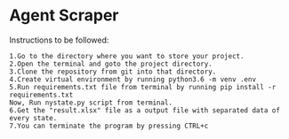 # Agent Scraper

Instructions to be followed:

    1.Go to the directory where you want to store your project.
    2.Open the terminal and goto the project directory.
    3.Clone the repository from git into that directory.
    4.Create virtual environment by running python3.6 -m venv .env
    5.Run requirements.txt file from terminal by running pip install -r requirements.txt
    Now, Run nystate.py script from terminal.
    6.Get the "result.xlsx" file as a output file with separated data of every state.
    7.You can terminate the program by pressing CTRL+c
